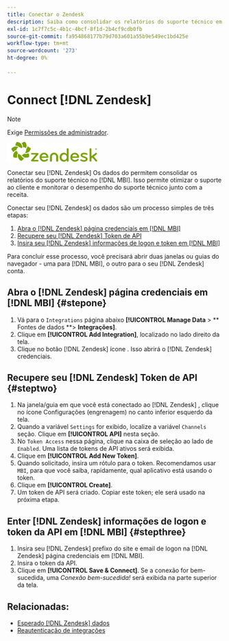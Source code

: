 ```yaml
---
title: Conectar o Zendesk
description: Saiba como consolidar os relatórios do suporte técnico em [!DNL MBI].
exl-id: 1c7f7c5c-4b1c-4bcf-8f1d-2b4cf9cdb0fb
source-git-commit: fa954868177b79d703a601a55b9e549ec1bd425e
workflow-type: tm+mt
source-wordcount: '273'
ht-degree: 0%

---
```


# Connect [!DNL Zendesk]

>[!NOTE]
>
>Exige [Permissões de administrador](../../../administrator/user-management/user-management.md).

![](../../../assets/Zendesk_logo.png)

Conectar seu [!DNL Zendesk] Os dados do permitem consolidar os relatórios do suporte técnico no [!DNL MBI]. Isso permite otimizar o suporte ao cliente e monitorar o desempenho do suporte técnico junto com a receita.

Conectar seu [!DNL Zendesk] os dados são um processo simples de três etapas:

1. [Abra o [!DNL Zendesk] página credenciais em [!DNL MBI]](#stepone)
1. [Recupere seu [!DNL Zendesk] Token de API](#steptwo)
1. [Insira seu [!DNL Zendesk] informações de logon e token em [!DNL MBI]](#stepthree)

Para concluir esse processo, você precisará abrir duas janelas ou guias do navegador - uma para [!DNL MBI], o outro para o seu [!DNL Zendesk] conta.

## Abra o [!DNL Zendesk] página credenciais em [!DNL MBI] {#stepone}

1. Vá para o `Integrations` página abaixo **[!UICONTROL Manage Data** > ** Fontes de dados **> **Integrações]**.
1. Clique em **[!UICONTROL Add Integration]**, localizado no lado direito da tela.
1. Clique no botão [!DNL Zendesk] ícone . Isso abrirá o [!DNL Zendesk] credenciais.

## Recupere seu [!DNL Zendesk] Token de API {#steptwo}

1. Na janela/guia em que você está conectado ao [!DNL Zendesk] , clique no ícone Configurações (engrenagem) no canto inferior esquerdo da tela.
1. Quando a variável `Settings` for exibido, localize a variável `Channels` seção. Clique em **[!UICONTROL API]** nesta seção.
1. No `Token Access` nessa página, clique na caixa de seleção ao lado de `Enabled`. Uma lista de tokens de API ativos será exibida.
1. Clique em **[!UICONTROL Add New Token]**.
1. Quando solicitado, insira um rótulo para o token. Recomendamos usar `MBI`, para que você saiba, rapidamente, qual aplicativo está usando o token.
1. Clique em **[!UICONTROL Create]**.
1. Um token de API será criado. Copiar este token; ele será usado na próxima etapa.

## Enter [!DNL Zendesk] informações de logon e token da API em [!DNL MBI] {#stepthree}

1. Insira seu [!DNL Zendesk] prefixo do site e email de logon na [!DNL Zendesk] página credenciais em [!DNL MBI].
1. Insira o token da API.
1. Clique em **[!UICONTROL Save & Connect]**. Se a conexão for bem-sucedida, uma *Conexão bem-sucedida!* será exibida na parte superior da tela.

## Relacionadas:

* [Esperado [!DNL Zendesk] dados](../integrations/exp-zendesk-data.md)
* [Reautenticação de integrações](https://experienceleague.adobe.com/docs/commerce-knowledge-base/kb/how-to/mbi-reauthenticating-integrations.html?lang=en)
